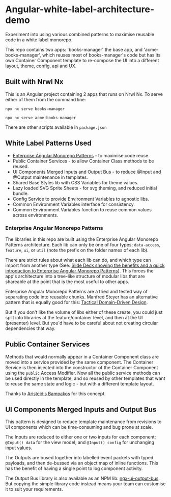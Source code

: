 # Angular-white-label-architecture-demo

Experiment into using various combined patterns to maximise reusable code in a white label monorepo.

This repo contains two apps: 'books-manager' the base app, and 'acme-books-manager', which reuses most of books-manager's code but has its own Container Component template to re-compose the UI into a different layout, theme, config, api and UX.

## Built with Nrwl Nx

This is an Angular project containing 2 apps that runs on Nrwl Nx. To serve either of them from the command line:

```
npx nx serve books-manager

npx nx serve acme-books-manager
```

There are other scripts available in `package.json`

## White Label Patterns Used

- [Enterprise Angular Monorepo Patterns](https://go.nrwl.io/angular-enterprise-monorepo-patterns-new-book) - to maximise code reuse.
- Public Container Services - to allow Container Class methods to be reused.
- UI Components Merged Inputs and Output Bus - to reduce @Input and @Output maintenance in templates.
- Shared Base Styles lib with CSS Variables for theme values.
- Lazy loaded SVG Sprite Sheets - for svg theming, and reduced initial bundle.
- Config Service to provide Environment Variables to agnostic libs.
- Common Environment Variables interface for consistency.
- Common Environment Variables function to reuse common values across environments.

### Enterprise Angular Monorepo Patterns

The libraries in this repo are built using the Enterprise Angular Monorepo Patterns architecture. Each lib can only be one of four types; `data-access`, `feature`, `ui`, or `util` (note the prefix on the folder names of each lib).

There are strict rules about what each lib can do, and which type can import from another type (See: [Slide Deck showing the benefits and a quick introduction to Enterprise Angular Monorepo Patterns](https://docs.google.com/presentation/d/1onEJciG3Yxb5PoOxl9ZyYCcdc-FykPEoDl4utx4k7WU/edit?usp=sharing)). This forces the app's architecture into a tree-like structure of modular libs that are shareable at the point that is the most useful to other apps.

Enterprise Angular Monorepo Patterns are a tried and tested way of separating code into reusable chunks. Manfred Steyer has an alternative pattern that is equally good for this: [Tactical Domain-Driven Design](https://www.angulararchitects.io/en/aktuelles/tactical-domain-driven-design-with-monorepos/).

But if you don't like the volume of libs either of these create, you could just split into libraries at the feature/container level, and then at the UI (presenter) level. But you'd have to be careful about not creating circular dependencies that way.

## Public Container Services

Methods that would normally appear in a Container Component class are moved into a service provided by the same component. The Container Service is then injected into the constructor of the Container Component using the `public` Access Modifier. Now all the public service methods can be used directly in the template, and so reused by other templates that want to reuse the same state and logic - but with a different template layout.

Thanks to [Aristeidis Bampakos](https://twitter.com/abampakos) for this concept.

## UI Components Merged Inputs and Output Bus

This pattern is designed to reduce template maintenance from revisions to UI components which can be time-consuming and bug prone at scale.

The Inputs are reduced to either one or two inputs for each component; `@Input() data` for the view model, and `@Input() config` for unchanging input values.

The Outputs are bused together into labelled event packets with typed payloads, and then de-bussed via an object map of inline functions. This has the benefit of having a single point to log component activity.

The Output Bus library is also available as an NPM lib: [ngx-ui-output-bus](https://www.npmjs.com/package/@gyrus/ngx-ui-output-bus). But copying the simple library code instead means your team can customise it to suit your requirements.
